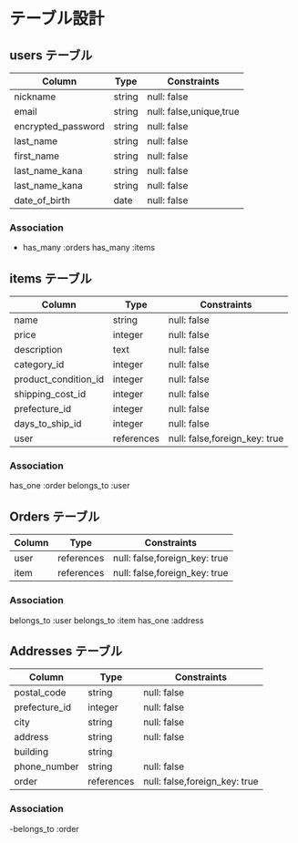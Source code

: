 # テーブル設計

## users テーブル

| Column                 | Type    | Constraints    |
| ----------------       | ------  | -----------    |
| nickname               | string  | null: false    |
| email                  | string  | null: false,unique,true |
| encrypted_password     | string  | null: false    |
| last_name              | string  | null: false    |
| first_name             | string  | null: false    |
| last_name_kana         | string  | null: false    |
| last_name_kana         | string  | null: false    |
| date_of_birth          | date    | null: false    |


### Association
- has_many :orders
  has_many :items

## items テーブル

| Column        | Type       | Constraints       |
| ------        | ------     | -----------       |
| name          | string     | null: false       | 
| price         | integer    | null: false       | 
| description   | text       | null: false       | 
| category_id      | integer     | null: false       |
| product_condition_id   | integer |null: false      |
| shipping_cost_id   | integer     | null: false     |
| prefecture_id      | integer     | null: false     |
| days_to_ship_id    | integer     | null: false     |
| user            | references    | null: false,foreign_key: true| 

### Association

has_one :order
belongs_to :user

## Orders テーブル

| Column     | Type       | Constraints |
| -------    | ---------- | ----------- |
| user       | references | null: false,foreign_key: true |
| item       | references | null: false,foreign_key: true |

### Association

belongs_to :user
belongs_to :item
has_one :address


## Addresses テーブル

| Column        | Type        | Constraints |
| ------        | ----------  | ----------- |
| postal_code   | string      | null: false |
| prefecture_id | integer     | null: false |
| city          | string      | null: false |
| address       | string      | null: false |
| building      | string      |  |
| phone_number  | string      | null: false |
| order         | references | null: false,foreign_key: true | 

### Association

-belongs_to :order

